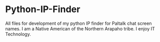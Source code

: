 # Python-IP-Finder
All files for development of my python IP finder for Paltalk chat screen names.
I am a Native American of the Northern Arapaho tribe.
I enjoy IT Technology.
